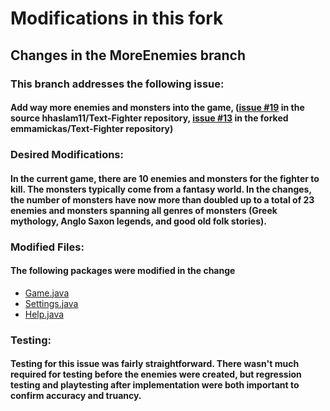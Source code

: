 # Modifications in this fork


## Changes in the MoreEnemies branch

### This branch addresses the following issue:
#### Add way more enemies and monsters into the game, ([issue #19](https://github.com/hhaslam11/Text-Fighter/issues/19) in the source hhaslam11/Text-Fighter repository, [issue #13](https://github.com/emmamickas/Text-Fighter/issues/13) in the forked emmamickas/Text-Fighter repository)

### Desired Modifications:
#### In the current game, there are 10 enemies and monsters for the fighter to kill. The monsters typically come from a fantasy world. In the changes, the number of monsters have now more than doubled up to a total of 23 enemies and monsters spanning all genres of monsters (Greek mythology, Anglo Saxon legends, and good old folk stories).

### Modified Files:
#### The following packages were modified in the change
* [Game.java](https://github.com/emmamickas/Text-Fighter/tree/InlineDocumentationUpdate/src/com/hotmail/kalebmarc/textfighter/main/Game.java)
* [Settings.java](https://github.com/emmamickas/Text-Fighter/tree/InlineDocumentationUpdate/src/com/hotmail/kalebmarc/textfighter/player/Settings.java)
* [Help.java](https://github.com/emmamickas/Text-Fighter/tree/InlineDocumentationUpdate/src/com/hotmail/kalebmarc/textfighter/main/Help.java)

### Testing:
#### Testing for this issue was fairly straightforward. There wasn't much required for testing before the enemies were created, but regression testing and playtesting after implementation were both important to confirm accuracy and truancy.
